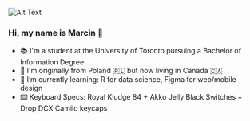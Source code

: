 ![Alt Text](https://i.ibb.co/XX0sLYy/ezgif-com-crop.gif)

### Hi, my name is Marcin 👋
- 📚 I'm a student at the University of Toronto pursuing a Bachelor of Information Degree 
- 📍 I'm originally from Poland 🇵🇱 but now living in Canada 🇨🇦
- 🌱 I’m currently learning: R for data science, Figma for web/mobile design 
- ⌨️ Keyboard Specs: Royal Kludge 84 + Akko Jelly Black Switches + Drop DCX Camilo keycaps 

<!--
**jackchinski/jackchinski** is a ✨ _special_ ✨ repository because its `README.md` (this file) appears on your GitHub profile.

Here are some ideas to get you started:

- 🔭 I’m currently working on ...
- 🌱 I’m currently learning ...
- 👯 I’m looking to collaborate on ...
- 🤔 I’m looking for help with ...
- 💬 Ask me about ...
- 📫 How to reach me: ...
- 😄 Pronouns: ...
- ⚡ Fun fact: ...
-->
